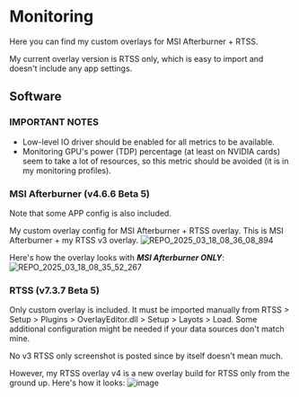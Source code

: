 # Monitoring
Here you can find my custom overlays for MSI Afterburner + RTSS.

My current overlay version is RTSS only, which is easy to import and doesn't include any app settings.

## Software

### IMPORTANT NOTES
- Low-level IO driver should be enabled for all metrics to be available.
- Monitoring GPU's power (TDP) percentage (at least on NVIDIA cards) seem to take a lot of resources, so this metric should be avoided (it is in my monitoring profiles).

### MSI Afterburner (v4.6.6 Beta 5)
Note that some APP config is also included.

My custom overlay config for MSI Afterburner + RTSS overlay.
This is MSI Afterburner + my RTSS v3 overlay.
![REPO_2025_03_18_08_36_08_894](https://github.com/user-attachments/assets/ccd086a3-6509-4dbf-ab16-71baeaff56b3)

Here's how the overlay looks with ***MSI Afterburner ONLY***:
![REPO_2025_03_18_08_35_52_267](https://github.com/user-attachments/assets/7a984eee-afc3-4d27-8f3a-f731e1485eab)

### RTSS (v7.3.7 Beta 5)
Only custom overlay is included. It must be imported manually from RTSS > Setup > Plugins > OverlayEditor.dll > Setup > Layots > Load.
Some additional configuration might be needed if your data sources don't match mine.

No v3 RTSS only screenshot is posted since by itself doesn't mean much.

However, my RTSS overlay v4 is a new overlay build for RTSS only from the ground up. Here's how it looks:
![image](https://github.com/user-attachments/assets/1426faf1-bc39-4daa-9845-7efe59f3cc5a)
